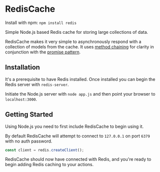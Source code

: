 RedisCache
==========

Install with npm: `npm install redis`

Simple Node.js based Redis cache for storing large collections of data.

RedisCache makes it very simple to asynchronously respond with a collection of models from the cache. It uses <a href="http://en.wikipedia.org/wiki/Method_chaining">method chaining</a> for clarity in conjunction with the <a href="http://en.wikipedia.org/wiki/Futures_and_promises">promise pattern</a>.

Installation
----------

It's a prerequisite to have Redis installed. Once installed you can begin the Redis server with `redis-server`.

Initiate the Node.js server with `node app.js` and then point your browser to `localhost:3000`.

Getting Started
----------

Using Node.js you need to first include RedisCache to begin using it.



By default RedisCache will attempt to connect to `127.0.0.1` on port `6379` with no auth password.

```javascript
const client = redis.createClient();
```
RedisCache should now have connected with Redis, and you're ready to begin adding Redis caching to your actions.
